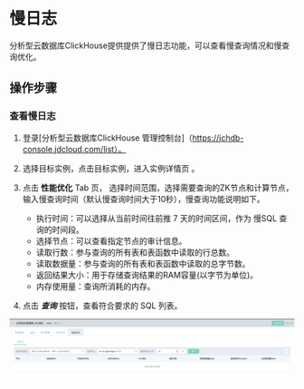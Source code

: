 # 慢日志 
分析型云数据库ClickHouse提供提供了慢日志功能，可以查看慢查询情况和慢查询优化。

## 操作步骤


### 查看慢日志
1. 登录[分析型云数据库ClickHouse 管理控制台]（https://jchdb-console.jdcloud.com/list）。
2. 选择目标实例，点击目标实例，进入实例详情页 。  
3. 点击 **性能优化** Tab 页， 选择时间范围，选择需要查询的ZK节点和计算节点，输入慢查询时间（默认慢查询时间大于10秒），慢查询功能说明如下。

    * 执行时间：可以选择从当前时间往前推 7 天的时间区间，作为 慢SQL 查询的时间段。
    * 选择节点：可以查看指定节点的审计信息。
    * 读取行数：参与查询的所有表和表函数中读取的行总数。
    * 读取数据量：参与查询的所有表和表函数中读取的总字节数。
    * 返回结果大小：用于存储查询结果的RAM容量(以字节为单位)。
    * 内存使用量：查询所消耗的内存。
  
4. 点击 ***查询*** 按钮，查看符合要求的 SQL 列表。


![慢日志](../../../../../image/JCHDB/SlowLog.jpg)
